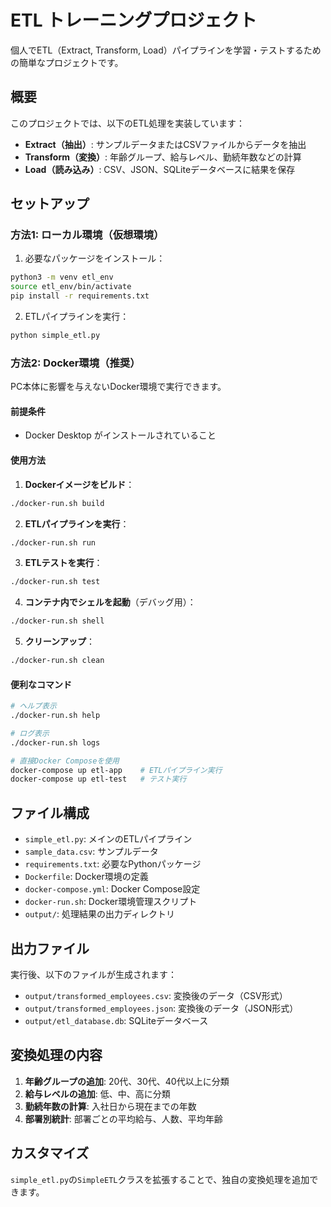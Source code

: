 # ETL トレーニングプロジェクト

個人でETL（Extract, Transform, Load）パイプラインを学習・テストするための簡単なプロジェクトです。

## 概要

このプロジェクトでは、以下のETL処理を実装しています：

- **Extract（抽出）**: サンプルデータまたはCSVファイルからデータを抽出
- **Transform（変換）**: 年齢グループ、給与レベル、勤続年数などの計算
- **Load（読み込み）**: CSV、JSON、SQLiteデータベースに結果を保存

## セットアップ

### 方法1: ローカル環境（仮想環境）

1. 必要なパッケージをインストール：
```bash
python3 -m venv etl_env
source etl_env/bin/activate
pip install -r requirements.txt
```

2. ETLパイプラインを実行：
```bash
python simple_etl.py
```

### 方法2: Docker環境（推奨）

PC本体に影響を与えないDocker環境で実行できます。

#### 前提条件
- Docker Desktop がインストールされていること

#### 使用方法

1. **Dockerイメージをビルド**：
```bash
./docker-run.sh build
```

2. **ETLパイプラインを実行**：
```bash
./docker-run.sh run
```

3. **ETLテストを実行**：
```bash
./docker-run.sh test
```

4. **コンテナ内でシェルを起動**（デバッグ用）：
```bash
./docker-run.sh shell
```

5. **クリーンアップ**：
```bash
./docker-run.sh clean
```

#### 便利なコマンド

```bash
# ヘルプ表示
./docker-run.sh help

# ログ表示
./docker-run.sh logs

# 直接Docker Composeを使用
docker-compose up etl-app    # ETLパイプライン実行
docker-compose up etl-test   # テスト実行
```

## ファイル構成

- `simple_etl.py`: メインのETLパイプライン
- `sample_data.csv`: サンプルデータ
- `requirements.txt`: 必要なPythonパッケージ
- `Dockerfile`: Docker環境の定義
- `docker-compose.yml`: Docker Compose設定
- `docker-run.sh`: Docker環境管理スクリプト
- `output/`: 処理結果の出力ディレクトリ

## 出力ファイル

実行後、以下のファイルが生成されます：

- `output/transformed_employees.csv`: 変換後のデータ（CSV形式）
- `output/transformed_employees.json`: 変換後のデータ（JSON形式）
- `output/etl_database.db`: SQLiteデータベース

## 変換処理の内容

1. **年齢グループの追加**: 20代、30代、40代以上に分類
2. **給与レベルの追加**: 低、中、高に分類
3. **勤続年数の計算**: 入社日から現在までの年数
4. **部署別統計**: 部署ごとの平均給与、人数、平均年齢

## カスタマイズ

`simple_etl.py`の`SimpleETL`クラスを拡張することで、独自の変換処理を追加できます。
